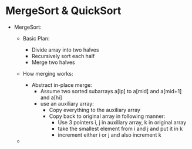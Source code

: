 # MergeSort & QuickSort

  - MergeSort:
    - Basic Plan:
      - Divide array into two halves
      - Recursively sort each half
      - Merge two halves
      
    - How merging works:
      - Abstract in-place merge:
        - Assume two sorted subarrays a[lp] to a[mid] and a[mid+1] and a[hi]
        - use an auxiliary array:
          - Copy everything to the auxiliary array
          - Copy back to original array in following manner:
            - Use 3 pointers i, j in auxiliary array, k in original array
            - take the smallest element from i and j and put it in k
            - increment either i or j and also increment k
            
    - 
